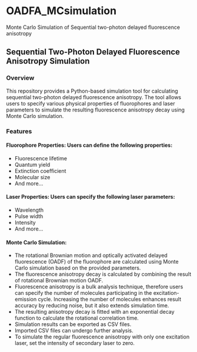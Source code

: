 # OADFA_MCsimulation
Monte Carlo Simulation of Sequential two-photon delayed fluorescence anisotropy



## Sequential Two-Photon Delayed Fluorescence Anisotropy Simulation
### Overview
This repository provides a Python-based simulation tool for calculating sequential two-photon delayed fluorescence anisotropy. The tool allows users to specify various physical properties of fluorophores and laser parameters to simulate the resulting fluorescence anisotropy decay using Monte Carlo simulation.

### Features
#### Fluorophore Properties: Users can define the following properties:

- Fluorescence lifetime
- Quantum yield
- Extinction coefficient
- Molecular size
- And more...
#### Laser Properties: Users can specify the following laser parameters:

- Wavelength
- Pulse width
- Intensity
- And more...

#### Monte Carlo Simulation: 
- The rotational Brownian motion and optically activated delayed fluorescence (OADF) of the fluorophore are calculated using Monte Carlo simulation based on the provided parameters.
- The fluorescence anisotropy decay is calculated by combining the result of rotational Brownian motion OADF.
- Fluorescence anisotropy is a bulk analysis technique, therefore users can specify the number of molecules participating in the excitation-emission cycle. Increasing the number of molecules enhances result accuracy by reducing noise, but it also extends simulation time.
- The resulting anisotropy decay is fitted with an exponential decay function to calculate the rotational correlation time.
- Simulation results can be exported as CSV files.
- Imported CSV files can undergo further analysis.
- To simulate the regular fluorescence anisotropy with only one excitation laser, set the intensity of secondary laser to zero.
